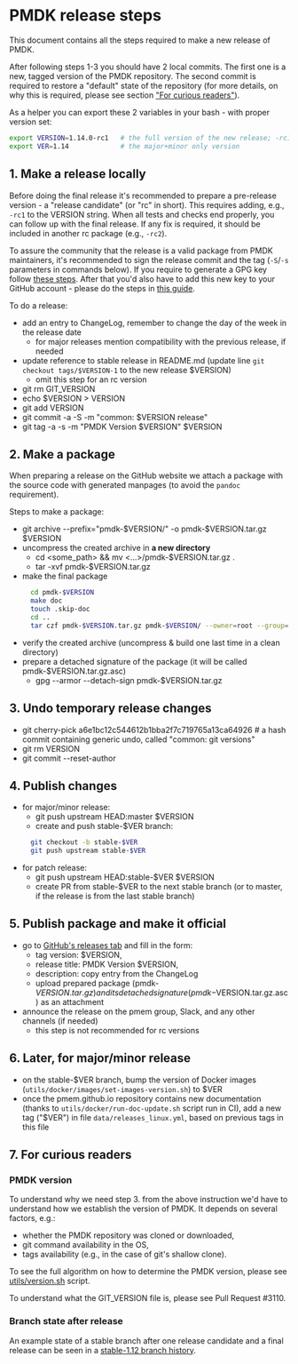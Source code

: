 # PMDK release steps

This document contains all the steps required to make a new release of PMDK.

After following steps 1-3 you should have 2 local commits. The first one is a new, tagged version
of the PMDK repository. The second commit is required to restore a "default" state of the repository
(for more details, on why this is required, please see section ["For curious readers"](#7-for-curious-readers)).

As a helper you can export these 2 variables in your bash - with proper version set:

```bash
export VERSION=1.14.0-rc1   # the full version of the new release; -rc1 included just as an example
export VER=1.14             # the major+minor only version
```

## 1. Make a release locally

Before doing the final release it's recommended to prepare a pre-release version - a "release candidate"
(or "rc" in short). This requires adding, e.g., `-rc1` to the VERSION string. When all tests and checks
end properly, you can follow up with the final release. If any fix is required, it should be included in
another rc package (e.g., `-rc2`).

To assure the community that the release is a valid package from PMDK maintainers, it's recommended to sign the release
commit and the tag (`-S`/`-s` parameters in commands below). If you require to generate a GPG key follow
[these steps](https://docs.github.com/en/authentication/managing-commit-signature-verification/generating-a-new-gpg-key).
After that you'd also have to add this new key to your GitHub account - please do the steps in
[this guide](https://docs.github.com/en/authentication/managing-commit-signature-verification/telling-git-about-your-signing-key).

To do a release:
- add an entry to ChangeLog, remember to change the day of the week in the release date
  - for major releases mention compatibility with the previous release, if needed
- update reference to stable release in README.md (update line `git checkout tags/$VERSION-1` to the new release $VERSION)
  - omit this step for an rc version
- git rm GIT_VERSION
- echo $VERSION > VERSION
- git add VERSION
- git commit -a -S -m "common: $VERSION release"
- git tag -a -s -m "PMDK Version $VERSION" $VERSION

## 2. Make a package

When preparing a release on the GitHub website we attach a package with the source code
with generated manpages (to avoid the `pandoc` requirement).

Steps to make a package:
- git archive --prefix="pmdk-$VERSION/" -o pmdk-$VERSION.tar.gz $VERSION
- uncompress the created archive in **a new directory**
  - cd <some_path> && mv <...>/pmdk-$VERSION.tar.gz .
  - tar -xvf pmdk-$VERSION.tar.gz
- make the final package
  ```bash
    cd pmdk-$VERSION
    make doc
    touch .skip-doc
    cd ..
    tar czf pmdk-$VERSION.tar.gz pmdk-$VERSION/ --owner=root --group=root
  ```
- verify the created archive (uncompress & build one last time in a clean directory)
- prepare a detached signature of the package (it will be called pmdk-$VERSION.tar.gz.asc)
  - gpg --armor --detach-sign pmdk-$VERSION.tar.gz

## 3. Undo temporary release changes
- git cherry-pick a6e1bc12c544612b1bba2f7c719765a13ca64926  # a hash commit containing generic undo, called "common: git versions"
- git rm VERSION
- git commit --reset-author

## 4. Publish changes
- for major/minor release:
  - git push upstream HEAD:master $VERSION
  - create and push stable-$VER branch:
  ```bash
    git checkout -b stable-$VER
    git push upstream stable-$VER
  ```
- for patch release:
  - git push upstream HEAD:stable-$VER $VERSION
  - create PR from stable-$VER to the next stable branch (or to master, if the release is from the last stable branch)

## 5. Publish package and make it official

- go to [GitHub's releases tab](https://github.com/pmem/pmdk/releases/new) and fill in the form:
  - tag version: $VERSION,
  - release title: PMDK Version $VERSION,
  - description: copy entry from the ChangeLog
  - upload prepared package (pmdk-$VERSION.tar.gz) and its detached signature (pmdk-$VERSION.tar.gz.asc) as an attachment
- announce the release on the pmem group, Slack, and any other channels (if needed)
  - this step is not recommended for rc versions

## 6. Later, for major/minor release
- on the stable-$VER branch, bump the version of Docker images (`utils/docker/images/set-images-version.sh`) to $VER
- once the pmem.github.io repository contains new documentation (thanks to `utils/docker/run-doc-update.sh` script run in CI),
  add a new tag ("$VER") in file `data/releases_linux.yml`, based on previous tags in this file

## 7. For curious readers

### PMDK version
To understand why we need step 3. from the above instruction we'd have to understand how we establish
the version of PMDK. It depends on several factors, e.g.:
 - whether the PMDK repository was cloned or downloaded,
 - git command availability in the OS,
 - tags availability (e.g., in the case of git's shallow clone).

To see the full algorithm on how to determine the PMDK version, please see [utils/version.sh](../utils/version.sh) script.

To understand what the GIT_VERSION file is, please see Pull Request #3110.

### Branch state after release
An example state of a stable branch after one release candidate and a final release can be seen
in a [stable-1.12 branch history](https://github.com/pmem/pmdk/commits/stable-1.12).
